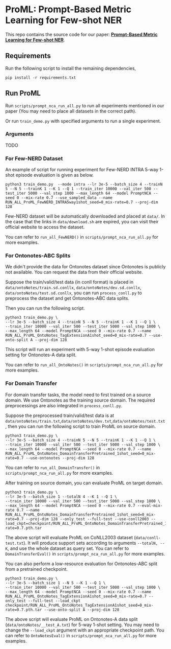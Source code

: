 # ProML: Prompt-Based Metric Learning for Few-shot NER

This repo contains the source code for our paper:  [**Prompt-Based Metric Learning for Few-shot NER**](https://openreview.net/pdf?id=wHt8UumYfGT).


## Requirements

Run the following script to install the remaining dependencies,

```shell
pip install -r requirements.txt
```



## Run ProML

Run `scripts/prompt_nca_run_all.py` to run all experiments mentioned in our paper (You may need to place all datasets in the correct path).

Or run `train_demo.py` with specified arguments to run a single experiment.

### Arguments

TODO

### For Few-NERD Dataset
An example of script for running experiment for Few-NERD INTRA 5-way 1-shot episode evaluation is given as below.

```shell
python3 train_demo.py  --mode intra --lr 3e-5 --batch_size 4 --trainN 5 --N 5 --trainK 1 --K 1 --Q 1 --train_iter 10000 --val_iter 500 --test_iter 5000 --val_step 1000 --max_length 64 --model PromptNCA --seed 0 --mix-rate 0.7 --use_sampled_data --name RUN_ALL_ProML_FewNERD_INTRA5way1shot_seed=0_mix-rate=0.7 --proj-dim 128
```

Few-NERD dataset will be automatically downloaded and placed at `data/`. In the case that the links in `data/download.sh` are expired, you can visit their official website to access the dataset.

You can refer to `run_all_FewNERD()` in `scripts/prompt_nca_run_all.py` for more examples.

### For Ontonotes-ABC Splits
We didn't provide the data for Ontonotes dataset since Ontonotes is publicly not available. You can request the data from their official website.

Suppose the train/valid/test data (in conll format) is placed in `data/ontoNotes/train.sd.conllx`, `data/ontoNotes/dev.sd.conllx`, `data/ontoNotes/test.sd.conllx`, you can run `process_conll.py` to preprocess the dataset and get Ontonotes-ABC data splits.

Then you can run the following script.

```shell
python3 train_demo.py \
--lr 3e-5 --batch_size 4 --trainN 5 --N 5 --trainK 1 --K 1 --Q 1 \
--train_iter 10000 --val_iter 500 --test_iter 5000 --val_step 1000 \
--max_length 64 --model PromptNCA --seed 0 --mix-rate 0.7 --name RUN_ALL_ProML_OntoNotes_TagExtensionA1shot_seed=0_mix-rate=0.7 --use-onto-split A --proj-dim 128
```

This script will run an experiment with 5-way 1-shot episode evaluation setting for Ontonotes-A data split. 

You can refer to `run_all_OntoNotes()` in `scripts/prompt_nca_run_all.py` for more examples.

### For Domain Transfer
For domain transfer tasks, the model need to first trained on a source domain. We use Ontonotes as the training source domain. The required preprocessings are also integrated in `process_conll.py`.

Suppose the preprocessed train/valid/test data is at `data/ontoNotes/train.txt`,`data/ontoNotes/dev.txt`,`data/ontoNotes/test.txt`, then you can run the following script to train ProML on source domain.

```shell
python3 train_demo.py \
--lr 3e-5 --batch_size 4 --trainN 5 --N 5 --trainK 1 --K 1 --Q 1 \
--train_iter 10000 --val_iter 500 --test_iter 5000 --val_step 1000 \
--max_length 64 --model PromptNCA --seed 0 --mix-rate 0.7 --name RUN_ALL_ProML_OntoNotes_DomainTransferPretrained_1shot_seed=0_mix-rate=0.7 --use-ontonotes --proj-dim 128
```

You can refer to `run_all_DomainTransfer()` in `scripts/prompt_nca_run_all.py` for more examples.

After training on source domain, you can evaluate ProML on target domain. 

```shell
python3 train_demo.py \
--lr 3e-5 --batch_size 1 --totalN 4 --K 1 --Q 1 \
--train_iter 10000 --val_iter 500 --test_iter 5000 --val_step 1000 \
--max_length 64 --model PromptNCA --seed 0 --mix-rate 0.7 --eval-mix-rate 0.7 --name RUN_ALL_ProML_OntoNotes_DomainTransferPretrained_1shot_seed=0_mix-rate=0.7 --proj-dim 128 --only_test --full-test --use-conll2003 --load_ckpt=checkpoint/RUN_ALL_ProML_OntoNotes_DomainTransferPretrained_1shot_seed=0_mix-rate=0.7.pth.tar
```

The above script will evaluate ProML on CoNLL2003 dataset (`data/conll-test.txt`). It will produce support sets according to arguments `--totalN, --K`, and use the whole dataset as query set. You can refer to `DomainTransferEval()` in `scripts/prompt_nca_run_all.py` for more examples.



You can also perform a low-resource evaluation for Ontonotes-ABC split from a pretrained checkpoint.

```shell
python3 train_demo.py \
--lr 3e-5 --batch_size 1 --N 5 --K 1 --Q 1 \
--train_iter 10000 --val_iter 500 --test_iter 5000 --val_step 1000 \
--max_length 64 --model PromptNCA --seed 0 --mix-rate 0.7 --name RUN_ALL_ProML_OntoNotes_TagExtensionA1shot_seed=0_mix-rate=0.7 --only_test --full-test --load_ckpt checkpoint/RUN_ALL_ProML_OntoNotes_TagExtensionA1shot_seed=0_mix-rate=0.7.pth.tar --use-onto-split A --proj-dim 128
```

The above script will evaluate ProML on Ontonotes-A data split (`data/ontoNotes/__test_A.txt`) for 5-way 1-shot setting. You may need to change the `--load_ckpt` argument with an appropriate checkpoint path. You can refer to `OntoNotesEval()` in `scripts/prompt_nca_run_all.py` for more examples.